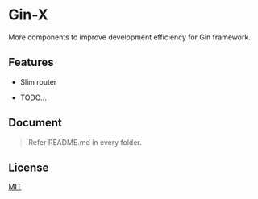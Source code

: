 # Gin-X
More components to improve development efficiency for Gin framework.

## Features

- Slim router

- TODO...

## Document
> Refer README.md in every folder.

## License

[MIT](https://github.com/hhxsv5/gin-slim-router/blob/master/LICENSE)
